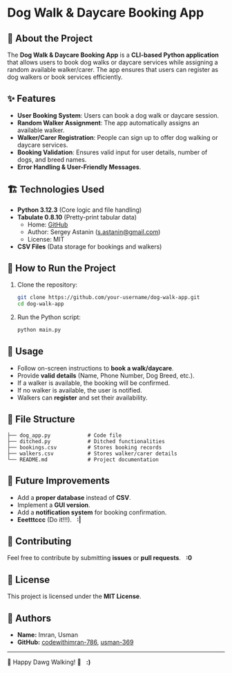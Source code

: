 # Dog Walk & Daycare Booking App

## 🐶 About the Project

The **Dog Walk & Daycare Booking App** is a **CLI-based Python application** that allows users to book dog walks or daycare services while assigning a random available walker/carer. The app ensures that users can register as dog walkers or book services efficiently.

## ✨ Features

- **User Booking System**: Users can book a dog walk or daycare session.
- **Random Walker Assignment**: The app automatically assigns an available walker.
- **Walker/Carer Registration**: People can sign up to offer dog walking or daycare services.
- **Booking Validation**: Ensures valid input for user details, number of dogs, and breed names.
- **Error Handling & User-Friendly Messages**.

## 🏗️ Technologies Used

- **Python 3.12.3** (Core logic and file handling)
- **Tabulate 0.8.10** (Pretty-print tabular data)
  - Home: [GitHub](https://github.com/astanin/python-tabulate)
  - Author: Sergey Astanin ([s.astanin@gmail.com](mailto\:s.astanin@gmail.com))
  - License: MIT
- **CSV Files** (Data storage for bookings and walkers)

## 🚀 How to Run the Project

1. Clone the repository:
   ```sh
   git clone https://github.com/your-username/dog-walk-app.git
   cd dog-walk-app
   ```
2. Run the Python script:
   ```sh
   python main.py
   ```

## 📌 Usage

- Follow on-screen instructions to **book a walk/daycare**.
- Provide **valid details** (Name, Phone Number, Dog Breed, etc.).
- If a walker is available, the booking will be confirmed.
- If no walker is available, the user is notified.
- Walkers can **register** and set their availability.

## 📜 File Structure

```
├── dog_app.py            # Code file
├── ditched.py            # Ditched functionalities
├── bookings.csv          # Stores booking records
├── walkers.csv           # Stores walker/carer details
└── README.md             # Project documentation
```

## 📌 Future Improvements

- Add a **proper database** instead of **CSV**.
- Implement a **GUI version**.
- Add a **notification system** for booking confirmation.
- **Eeetttccc** (Do it!!!).   **:|**

## 🤝 Contributing

Feel free to contribute by submitting **issues** or **pull requests**.   **:0**

## 📜 License

This project is licensed under the **MIT License**.

## 👤 Authors

- **Name:** Imran, Usman
- **GitHub:** [codewithimran-786](https://github.com/codewithimran-786), [usman-369](https://github.com/usman-369)

---

🐾 Happy Dawg Walking! 🐾   **:)**

